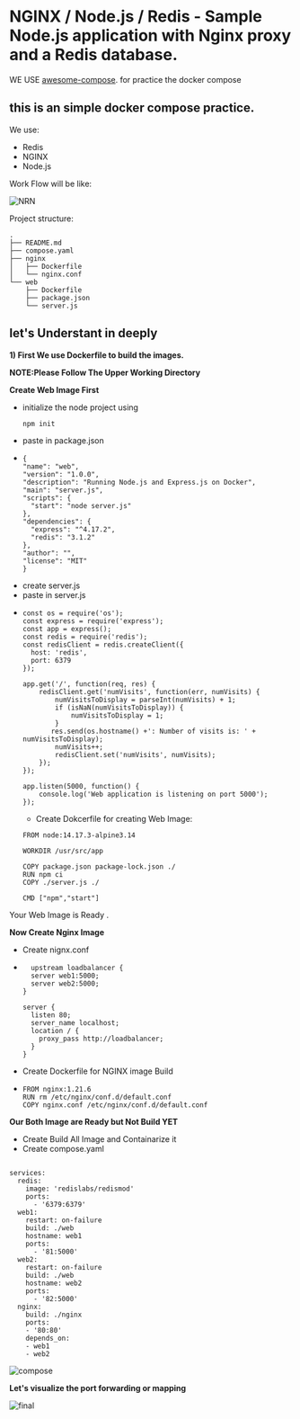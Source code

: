 # NGINX / Node.js / Redis - Sample Node.js application with Nginx proxy and a Redis database.

WE USE 
[awesome-compose](https://github.com/docker/awesome-compose/blob/master/nginx-nodejs-redis/compose.yaml). for practice the docker compose 


## this is an simple docker compose practice.

We use:
- Redis
- NGINX
- Node.js

Work Flow will be like:

![NRN](https://github.com/MdShafiqulSaymon/Portfolio/assets/68004638/a128bb95-e348-4211-93e7-347f41c72af2)

Project structure:
```
.
├── README.md
├── compose.yaml
├── nginx
│   ├── Dockerfile
│   └── nginx.conf
└── web
    ├── Dockerfile
    ├── package.json
    └── server.js
```
## let's Understant in deeply

**1) First We use Dockerfile to build the images.**

**NOTE:Please Follow The Upper Working Directory**

**Create Web Image First**
- initialize the node project using
  ```
  npm init
  ```
- paste in package.json
- ```
  {
  "name": "web",
  "version": "1.0.0",
  "description": "Running Node.js and Express.js on Docker",
  "main": "server.js",
  "scripts": {
    "start": "node server.js"
  },
  "dependencies": {
    "express": "^4.17.2",
    "redis": "3.1.2"
  },
  "author": "",
  "license": "MIT"
  }
  ```
- create server.js
- paste in server.js
- ```
  const os = require('os');
  const express = require('express');
  const app = express();
  const redis = require('redis');
  const redisClient = redis.createClient({
    host: 'redis',
    port: 6379
  });

  app.get('/', function(req, res) {
      redisClient.get('numVisits', function(err, numVisits) {
          numVisitsToDisplay = parseInt(numVisits) + 1;
          if (isNaN(numVisitsToDisplay)) {
              numVisitsToDisplay = 1;
          }
         res.send(os.hostname() +': Number of visits is: ' + numVisitsToDisplay);
          numVisits++;
          redisClient.set('numVisits', numVisits);
      });
  });

  app.listen(5000, function() {
      console.log('Web application is listening on port 5000');
  });
  ```
  - Create Dokcerfile for creating Web Image:
  ```
  FROM node:14.17.3-alpine3.14

  WORKDIR /usr/src/app

  COPY package.json package-lock.json ./
  RUN npm ci
  COPY ./server.js ./

  CMD ["npm","start"]
  ```

Your Web Image is Ready .

**Now Create Nginx Image**

- Create nignx.conf
- ```
    upstream loadbalancer {
    server web1:5000;
    server web2:5000;
  }

  server {
    listen 80;
    server_name localhost;
    location / {
      proxy_pass http://loadbalancer;
    }
  }
  ```
- Create Dockerfile for NGINX image Build
- ```
  FROM nginx:1.21.6
  RUN rm /etc/nginx/conf.d/default.conf
  COPY nginx.conf /etc/nginx/conf.d/default.conf
  ```


**Our Both Image are Ready but Not Build YET**
  
  
- Create Build All Image and Containarize it
- Create compose.yaml


```
  
services:
  redis:
    image: 'redislabs/redismod'
    ports:
      - '6379:6379'
  web1:
    restart: on-failure
    build: ./web
    hostname: web1
    ports:
      - '81:5000'
  web2:
    restart: on-failure
    build: ./web
    hostname: web2
    ports:
      - '82:5000'
  nginx:
    build: ./nginx
    ports:
    - '80:80'
    depends_on:
    - web1
    - web2
```

![compose](https://github.com/MdShafiqulSaymon/Portfolio/assets/68004638/dfcc6071-50d8-44ec-a22b-4246506575bb)


**Let's visualize the port forwarding or mapping**

![final](https://github.com/MdShafiqulSaymon/Portfolio/assets/68004638/71e155b4-2036-46fb-8507-d88730bb68e9)


  


